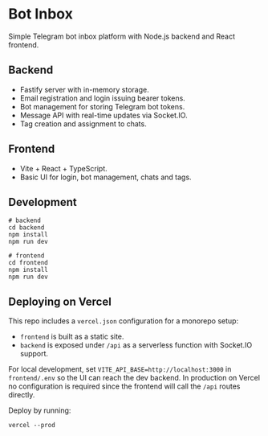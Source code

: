 # Bot Inbox

Simple Telegram bot inbox platform with Node.js backend and React frontend.

## Backend
- Fastify server with in-memory storage.
- Email registration and login issuing bearer tokens.
- Bot management for storing Telegram bot tokens.
- Message API with real-time updates via Socket.IO.
- Tag creation and assignment to chats.

## Frontend
- Vite + React + TypeScript.
- Basic UI for login, bot management, chats and tags.

## Development
```
# backend
cd backend
npm install
npm run dev

# frontend
cd frontend
npm install
npm run dev
```

## Deploying on Vercel

This repo includes a `vercel.json` configuration for a monorepo setup:

- `frontend` is built as a static site.
- `backend` is exposed under `/api` as a serverless function with Socket.IO support.

For local development, set `VITE_API_BASE=http://localhost:3000` in `frontend/.env` so the UI can reach the dev backend. In production on Vercel no configuration is required since the frontend will call the `/api` routes directly.

Deploy by running:

```
vercel --prod
```
